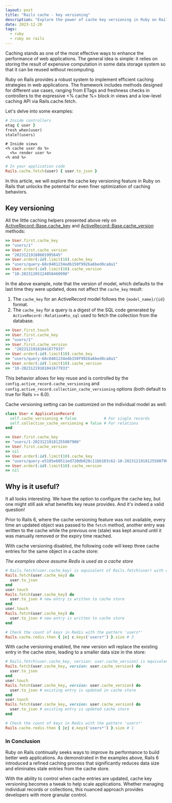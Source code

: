 ```yaml
---
layout: post
title: "Rails cache - key versioning"
description: "Explore the power of cache key versioning in Ruby on Rails to reducing data size in cache store."
date: 2023-12-20
tags:
  - ruby
  - ruby on rails
---
```


Caching stands as one of the most effective ways to enhance the performance of web applications. The general idea is simple: it relies on storing the result of expensive computation in some data storage system so that it can be reused without recomputing.

Ruby on Rails provides a robust system to implement efficient caching strategies in web applications. The framework includes methods designed for different use cases, ranging from ETags and freshness checks in controllers to the expressive <% cache %> block in views and a low-level caching API via Rails.cache.fetch.

Let's delve into some examples:

```ruby
# Inside controllers
etag { user }
fresh_when(user)
stale?(users)
```

```erb
# Inside views
<% cache user do %>
  <%= render user %>
<% end %>
```

```ruby
# In your application code
Rails.cache.fetch(user) { user.to_json }
```

In this article, we will explore the cache key versioning feature in Ruby on Rails that unlocks the potential for even finer optimization of caching behaviors.

## Key versioning

All the little caching helpers presented above rely on [ActiveRecord::Base.cache_key](https://api.rubyonrails.org/classes/ActiveRecord/Integration.html#method-i-cache_key) and [ActiveRecord::Base.cache_version](https://api.rubyonrails.org/classes/ActiveRecord/Integration.html#method-i-cache_version) methods:

```ruby
>> User.first.cache_key
=> "users/1"
>> User.first.cache_version
=> "20231219180601995645"
>> User.order(:id).limit(10).cache_key
=> "users/query-68c0401234edb150f9926a6bed0ca8a1"
>> User.order(:id).limit(10).cache_version
=> "10-20231205124058460998"
```

In the above example, note that the version of model, which defaults to the last time they were updated, does not affect the `cache_key` result:

1. The `cache_key` for an ActiveRecord model follows the `{model_name}/{id}` format.
2. The `cache_key` for a query is a digest of the SQL code generated by `ActiveRecord::Relation#to_sql` used to fetch the collection from the database.

```ruby
>> User.first.touch
>> User.first.cache_key
=> "users/1"
>> User.first.cache_version
=>  "20231219181041677933"
>> User.order(:id).limit(10).cache_key
=> "users/query-68c0401234edb150f9926a6bed0ca8a1"
>> User.order(:id).limit(10).cache_version
=> "10-20231219181041677933"
```

This behavior allows for key reuse and is controlled by the `config.active_record.cache_versioning` and `config.active_record.collection_cache_versioning` options (both default to true for Rails >= 6.0).

Cache versioning setting can be customized on the individual model as well:

```ruby
class User < ApplicationRecord
  self.cache_versioning = false            # For single records
  self.collection_cache_versioning = false # For relations
end
```

```ruby
>> User.first.cache_key
=> "users/1-20231219181255807906"
>> User.first.cache_version
=> nil
>> User.order(:id).limit(10).cache_key
=> "users/query-e5105e60511ed720db628c11bb103c62-10-20231219181255807906"
>> User.order(:id).limit(10).cache_version
=> nil
```

## Why is it useful?

It all looks interesting. We have the option to configure the cache key, but one might still ask what benefits key reuse provides. And it's indeed a valid question!

Prior to Rails 6, where the cache versioning feature was not available, every time an updated object was passed to the `fetch` method, another entry was written to the cache while the previous one (stale) was kept around until it was manually removed or the expiry time reached.

With cache versioning disabled, the following code will keep three cache entries for the same object in a cache store:

*The examples above assume Redis is used as a cache store*

```ruby
# Rails.fetch(user.cache_key) is equivalent of Rails.fetch(user) with cache versioning disabled
Rails.fetch(user.cache_key) do
  user.to_json
end
user.touch
Rails.fetch(user.cache_key) do
  user.to_json # new entry is written to cache store
end
user.touch
Rails.fetch(user.cache_key) do
  user.to_json # new entry is written to cache store
end

# Check the count of keys in Redis with the pattern 'users*'
Rails.cache.redis.then { |c| c.keys('users*') }.size # 3
```

With cache versioning enabled, the new version will replace the existing entry in the cache store, leading to a smaller data size in the store:

```ruby
# Rails.fetch(user.cache_key, version: user.cache_version) is equivalent of Rails.fetch(user) with cache versioning enabled
Rails.fetch(user.cache_key, version: user.cache_version) do
  user.to_json
end
user.touch
Rails.fetch(user.cache_key, version: user.cache_version) do
  user.to_json # existing entry is updated in cache store
end
user.touch
Rails.fetch(user.cache_key, version: user.cache_version) do
  user.to_json # existing entry is updated cache store
end

# Check the count of keys in Redis with the pattern 'users*'
Rails.cache.redis.then { |c| c.keys('users*') }.size # 1
```

### In Conclusion

Ruby on Rails continually seeks ways to improve its performance to build better web applications. As demonstrated in the examples above, Rails 6 introduced a refined caching process that significantly reduces data size and eliminates stale entries from the cache store.

With the ability to control when cache entries are updated, cache key versioning becomes a tweak to help scale applications. Whether managing individual records or collections, this nuanced approach provides developers with more granular control.
